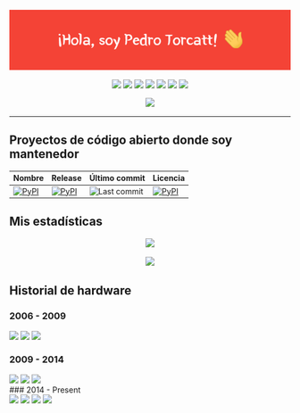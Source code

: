 <p align="center"><img src="banner.gif"></p>

<div align="center">
    <a href="https://twitter.com/jalkhov" target="_blank"><img src="https://img.shields.io/badge/-@jalkhov-1ca0f1?style=flat-square&labelColor=1ca0f1&logo=twitter&logoColor=white"></a>
    <a href="https://pypi.org/user/Jalkhov/" target="_blank"><img src="https://img.shields.io/badge/PyPi-FFD43B?style=flat-square&logo=python&logoColor=darkgreen"></a>
    <a href="https://www.linkedin.com/in/pedro-torcatt-1229b3147/" target="_blank"><img src="https://img.shields.io/badge/-jalkhov-blue?style=flat-square&logo=Linkedin&logoColor=white"></a>
    <a href="https://t.me/jalkhov" target="_blank"><img src="https://img.shields.io/badge/Telegram-2CA5E0?style=flat-square&logo=telegram&logoColor=white"></a>
    <a href="mailto:pedrotorcattsoto@gmail.com" target="_blank"><img src="https://img.shields.io/badge/-pedrotorcattsoto@gmail.com-c14438?style=flat-square&logo=Gmail&logoColor=white"></a>
    <a href="https://www.facebook.com/jalkhov" target="_blank"><img src="https://img.shields.io/badge/Facebook-1877F2?style=flat-square&logo=facebook&logoColor=white"></a>
    <a href="https://www.instagram.com/jalkhov/" target="_blank"><img src="https://img.shields.io/badge/Instagram-E4405F?style=flat-square&logo=instagram&logoColor=white"></a>
</div>
<p align="center">
<a href="https://www.buymeacoffee.com/Jalkhov"><img src="https://img.shields.io/badge/Buy_Me_A_Coffee-FFDD00?style=for-the-badge&logo=buy-me-a-coffee&logoColor=black"></a>
</p>
<hr>

## Proyectos de código abierto donde soy mantenedor

| Nombre                                                       | Release                                                      | Último commit                                                | Licencia                                                     |
| ------------------------------------------------------------ | ------------------------------------------------------------ | ------------------------------------------------------------ | ------------------------------------------------------------ |
| [![PyPI](https://flat.badgen.net/badge/Jamstack/Python/green)](https://github.com/Jamstackpy/jamstack) | [![PyPI](https://flat.badgen.net/github/release/Abdur-rahmaanJ/jamstack?label=PyPi)](https://pypi.org/project/jamstack) | ![Last commit](https://img.shields.io/github/last-commit/jamstackpy/jamstack?&style=flat-square) | [![PyPI](https://flat.badgen.net/badge/license/MIT/blue)](https://github.com/jamstackpy/jamstack/blob/stable/LICENSE) |

## Mis estadísticas

<p align="center">
<img src="http://github-readme-streak-stats.herokuapp.com?user=Jalkhov&theme=shades-of-purple&hide_border=true">
</p>

<p align="center">
<img src="https://github-readme-stats.vercel.app/api/top-langs/?username=Jalkhov&theme=radical">
</p>


## Historial de hardware

### 2006 - 2009

<div align="left">
  <img src="https://img.shields.io/badge/INTEL-G33/G31_EXPPRESS_CHIPSET_FAMILY-808080?style=for-the-badge&logo=intel&logoColor=white"/>
  <img src="https://img.shields.io/badge/INTEL-Pentium_E2140_-ED1C24?style=for-the-badge&logo=intel&logoColor=white"/>
  <img src="https://img.shields.io/badge/RAM-1_GB-008F39?style=for-the-badge&logoColor=white"/>
</div>

### 2009 - 2014

<div align="left">
  <img src="https://img.shields.io/badge/VIA-Integrated_UniChrome_Pro_3D_Graphics-808080?style=for-the-badge&logoColor=white"/>
  <img src="https://img.shields.io/badge/INTEL-Pentium_4_-ED1C24?style=for-the-badge&logo=intel&logoColor=white"/>
  <img src="https://img.shields.io/badge/RAM-1_GB-008F39?style=for-the-badge&logoColor=white"/>
</div>
### 2014 - Present

<div align="left">
  <img src="https://img.shields.io/badge/Canaima-MG_101A4-ED1C24?style=for-the-badge&logoColor=red"/>
  <img src="https://img.shields.io/badge/INTEL-HD_GRAPHICS-127cc1?style=for-the-badge&logo=intel&logoColor=white"/>
  <img src="https://img.shields.io/badge/INTEL-Celeron_847-127cc1?style=for-the-badge&logo=intel&logoColor=white"/>
  <img src="https://img.shields.io/badge/RAM-2/4_GB-008F39?style=for-the-badge&logoColor=white"/>
</div>
